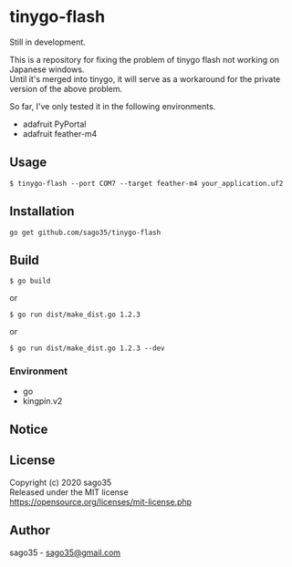 # tinygo-flash

Still in development.  

This is a repository for fixing the problem of tinygo flash not working on Japanese windows.  
Until it's merged into tinygo, it will serve as a workaround for the private version of the above problem.  

So far, I've only tested it in the following environments.  

* adafruit PyPortal
* adafruit feather-m4

## Usage

```
$ tinygo-flash --port COM7 --target feather-m4 your_application.uf2
```

## Installation

```
go get github.com/sago35/tinygo-flash
```

## Build

```
$ go build
```

or

```
$ go run dist/make_dist.go 1.2.3
```

or

```
$ go run dist/make_dist.go 1.2.3 --dev
```

### Environment

* go
* kingpin.v2

## Notice

## License

Copyright (c) 2020 sago35  
Released under the MIT license  
https://opensource.org/licenses/mit-license.php  

## Author

sago35 - <sago35@gmail.com>
